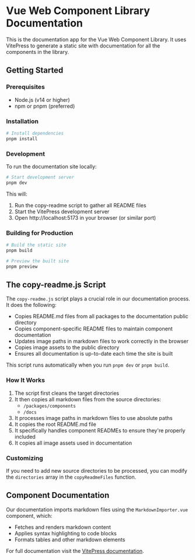 # Vue Web Component Library Documentation

This is the documentation app for the Vue Web Component Library. It uses VitePress to generate a static site with documentation for all the components in the library.

## Getting Started

### Prerequisites

- Node.js (v14 or higher)
- npm or pnpm (preferred)

### Installation

```bash
# Install dependencies
pnpm install
```

### Development

To run the documentation site locally:

```bash
# Start development server
pnpm dev
```

This will:
1. Run the copy-readme script to gather all README files
2. Start the VitePress development server
3. Open http://localhost:5173 in your browser (or similar port)

### Building for Production

```bash
# Build the static site
pnpm build

# Preview the built site
pnpm preview
```

## The copy-readme.js Script

The `copy-readme.js` script plays a crucial role in our documentation process. It does the following:

- Copies README.md files from all packages to the documentation public directory
- Copies component-specific README files to maintain component documentation
- Updates image paths in markdown files to work correctly in the browser
- Copies image assets to the public directory
- Ensures all documentation is up-to-date each time the site is built

This script runs automatically when you run `pnpm dev` or `pnpm build`.

### How It Works

1. The script first cleans the target directories
2. It then copies all markdown files from the source directories:
   - `/packages/components`
   - `/docs`
3. It processes image paths in markdown files to use absolute paths
4. It copies the root README.md file
5. It specifically handles component READMEs to ensure they're properly included
6. It copies all image assets used in documentation

### Customizing

If you need to add new source directories to be processed, you can modify the `directories` array in the `copyReadmeFiles` function.

## Component Documentation

Our documentation imports markdown files using the `MarkdownImporter.vue` component, which:

- Fetches and renders markdown content
- Applies syntax highlighting to code blocks
- Formats tables and other markdown elements

For full documentation visit the [VitePress documentation](https://vitepress.dev/).